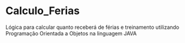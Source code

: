 # Calculo_Ferias
Lógica para calcular quanto receberá de férias e treinamento utilizando Programação Orientada a Objetos na linguagem JAVA
